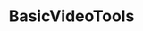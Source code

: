 ---
title: "BasicVideoTools"
img: "mov.webp"
image_alt: "BasicVideoTools Image"
link: "./subpages/basic_video.html"
description: |
  A Matlab Toolbox with convenient functions to handle video data. It includes routines to read VQEG and LIVE databases, generate synthetic sequences with controlled 2D and 3D speed, spatio-temporal Fourier transforms, perceptual sensors and filters (V1 and MT cells), and spatio-temporal CSFs.
references:
  - "Importance of quantiser design compared to optimal multigrid motion estimation in video coding. Malo, J., Ferri, F.J., Gutierrez, J., and Epifanio, I. Electronics Letters, 36(9):807-809, 2000."
  - "Video quality measures based on the standard spatial observer. Watson, A.B., and Malo, J. ICIP, 2002."
---